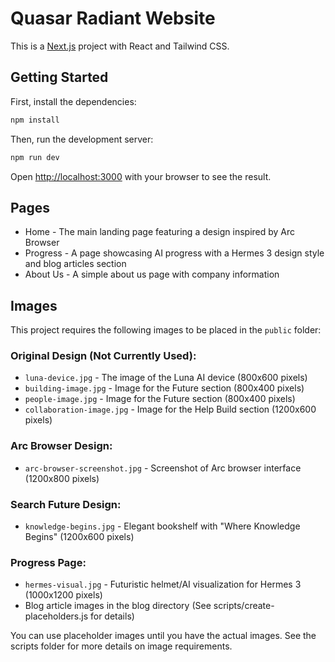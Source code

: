 # Quasar Radiant Website

This is a [Next.js](https://nextjs.org/) project with React and Tailwind CSS.

## Getting Started

First, install the dependencies:

```bash
npm install
```

Then, run the development server:

```bash
npm run dev
```

Open [http://localhost:3000](http://localhost:3000) with your browser to see the result.

## Pages

- Home - The main landing page featuring a design inspired by Arc Browser
- Progress - A page showcasing AI progress with a Hermes 3 design style and blog articles section
- About Us - A simple about us page with company information

## Images

This project requires the following images to be placed in the `public` folder:

### Original Design (Not Currently Used):
- `luna-device.jpg` - The image of the Luna AI device (800x600 pixels)
- `building-image.jpg` - Image for the Future section (800x400 pixels)
- `people-image.jpg` - Image for the Future section (800x400 pixels)
- `collaboration-image.jpg` - Image for the Help Build section (1200x600 pixels)

### Arc Browser Design:
- `arc-browser-screenshot.jpg` - Screenshot of Arc browser interface (1200x800 pixels)

### Search Future Design:
- `knowledge-begins.jpg` - Elegant bookshelf with "Where Knowledge Begins" (1200x600 pixels)

### Progress Page:
- `hermes-visual.jpg` - Futuristic helmet/AI visualization for Hermes 3 (1000x1200 pixels)
- Blog article images in the blog directory (See scripts/create-placeholders.js for details)

You can use placeholder images until you have the actual images. See the scripts folder for more details on image requirements. 